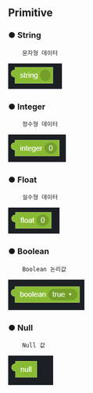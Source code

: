 ## Primitive

### ● **String**

        문자형 데이터

![](../../../img/assets/image%20%2894%29.png)

### ● **Integer**

        정수형 데이터

![](../../../img/assets/image%20%28206%29.png)

### ● **Float**

        실수형 데이터

![](../../../img/assets/image%20%2856%29.png)

### ● **Boolean**

        Boolean 논리값

![](../../../img/assets/image%20%28145%29.png)

### ● **Null**

        Null 값

![](../../../img/assets/image%20%28130%29.png)
